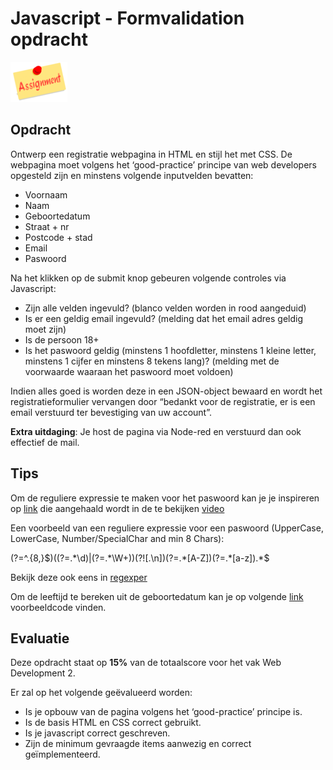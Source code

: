 # Javascript - Formvalidation opdracht

![download](./images/assignment.png)

## Opdracht
Ontwerp een registratie webpagina in HTML en stijl het met CSS.
De webpagina moet volgens het ‘good-practice’ principe van web developers opgesteld zijn en minstens volgende inputvelden bevatten:
* Voornaam
* Naam
* Geboortedatum
* Straat + nr
* Postcode + stad
* Email
* Paswoord

Na het klikken op de submit knop gebeuren volgende controles via Javascript:
* Zijn alle velden ingevuld? (blanco velden worden in rood aangeduid)
* Is er een geldig email ingevuld? (melding dat het email adres geldig moet zijn)
* Is de persoon 18+
* Is het paswoord geldig (minstens 1 hoofdletter, minstens 1 kleine letter, minstens 1 cijfer en minstens 8 tekens lang)? (melding met de voorwaarde waaraan het paswoord moet voldoen)

Indien alles goed is worden deze in een JSON-object bewaard en wordt het registratieformulier vervangen door “bedankt voor de registratie, er is een email verstuurd ter bevestiging van uw account”.

**Extra uitdaging**: Je host de pagina via Node-red en verstuurd dan ook effectief de mail.
    
## Tips
Om de reguliere expressie te maken voor het paswoord kan je je inspireren op [link](http://html5pattern.com/Passwords) die aangehaald wordt in de te bekijken [video](https://www.linkedin.com/learning/validating-and-processing-forms-with-javascript-and-php/dynamic-validation-with-regular-expressions)

Een voorbeeld van een reguliere expressie voor een paswoord (UpperCase, LowerCase, Number/SpecialChar and min 8 Chars):

(?=^.{8,}$)((?=.*\d)|(?=.*\W+))(?![.\n])(?=.*[A-Z])(?=.*[a-z]).*$  

Bekijk deze ook eens in [regexper](https://regexper.com/#%28%3F%3D%5E.%7B8%2C%7D%24%29%28%28%3F%3D.*%5Cd%29%7C%28%3F%3D.*%5CW%2B%29%29%28%3F!%5B.%5Cn%5D%29%28%3F%3D.*%5BA-Z%5D%29%28%3F%3D.*%5Ba-z%5D%29.*%24)

Om de leeftijd te bereken uit de geboortedatum kan je op volgende [link](https://www.w3resource.com/javascript-exercises/javascript-date-exercise-18.php) voorbeeldcode vinden.

## Evaluatie

Deze opdracht staat op **15%** van de totaalscore voor het vak Web Development 2.

Er zal op het volgende geëvalueerd worden:
* Is je opbouw van de pagina volgens het ‘good-practice’ principe is.
* Is de basis HTML en CSS correct gebruikt.
* Is je javascript correct geschreven.
* Zijn de minimum gevraagde items aanwezig en correct geïmplementeerd.

 

